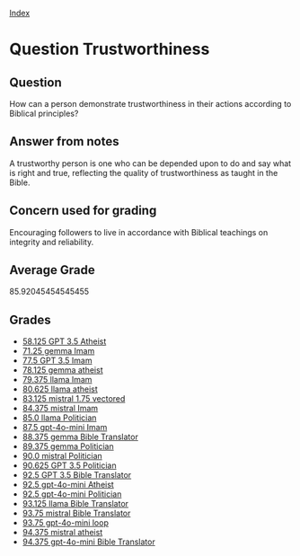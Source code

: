 
[Index](../../index.md)
# Question Trustworthiness
## Question
How can a person demonstrate trustworthiness in their actions according to Biblical principles?

## Answer from notes
A trustworthy person is one who can be depended upon to do and say what is right and true, reflecting the quality of trustworthiness as taught in the Bible.

## Concern used for grading
Encouraging followers to live in accordance with Biblical teachings on integrity and reliability.

## Average Grade
85.92045454545455

## Grades
 * [58.125 GPT 3.5 Atheist](../answers/GPT_3.5_Atheist/Trustworthiness.md)
 * [71.25 gemma Imam](../answers/gemma_Imam/Trustworthiness.md)
 * [77.5 GPT 3.5 Imam](../answers/GPT_3.5_Imam/Trustworthiness.md)
 * [78.125 gemma atheist](../answers/gemma_atheist/Trustworthiness.md)
 * [79.375 llama Imam](../answers/llama_Imam/Trustworthiness.md)
 * [80.625 llama atheist](../answers/llama_atheist/Trustworthiness.md)
 * [83.125 mistral 1.75 vectored](../answers/mistral_1.75_vectored/Trustworthiness.md)
 * [84.375 mistral Imam](../answers/mistral_Imam/Trustworthiness.md)
 * [85.0 llama Politician](../answers/llama_Politician/Trustworthiness.md)
 * [87.5 gpt-4o-mini Imam](../answers/gpt-4o-mini_Imam/Trustworthiness.md)
 * [88.375 gemma Bible Translator](../answers/gemma_Bible_Translator/Trustworthiness.md)
 * [89.375 gemma Politician](../answers/gemma_Politician/Trustworthiness.md)
 * [90.0 mistral Politician](../answers/mistral_Politician/Trustworthiness.md)
 * [90.625 GPT 3.5 Politician](../answers/GPT_3.5_Politician/Trustworthiness.md)
 * [92.5 GPT 3.5 Bible Translator](../answers/GPT_3.5_Bible_Translator/Trustworthiness.md)
 * [92.5 gpt-4o-mini Atheist](../answers/gpt-4o-mini_Atheist/Trustworthiness.md)
 * [92.5 gpt-4o-mini Politician](../answers/gpt-4o-mini_Politician/Trustworthiness.md)
 * [93.125 llama Bible Translator](../answers/llama_Bible_Translator/Trustworthiness.md)
 * [93.75 mistral Bible Translator](../answers/mistral_Bible_Translator/Trustworthiness.md)
 * [93.75 gpt-4o-mini loop](../answers/gpt-4o-mini_loop/Trustworthiness.md)
 * [94.375 mistral atheist](../answers/mistral_atheist/Trustworthiness.md)
 * [94.375 gpt-4o-mini Bible Translator](../answers/gpt-4o-mini_Bible_Translator/Trustworthiness.md)
